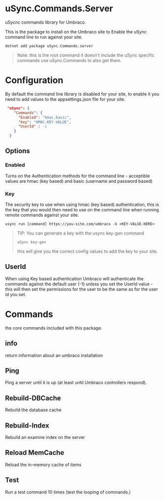 # uSync.Commands.Server

uSycnc commands library for Umbraco. 

This is the package to install on the Umbraco site to Enable the uSync command line to run against your site. 

```
dotnet add package uSync.Commands.server
```

> Note: this is the root command it doesn't include the uSync specific commands use uSync.Commands to also get them.

# Configuration
By default the command line library is disabled for your site, to enable it you need to add values to the appsettings.json file for your site.

```json
 "uSync": {
    "Commands": {
      "Enabled": "hmac,basic",
      "key": "HMAC-KEY-VALUE",
      "UserId" : -1
    }
  }
```

## Options
 
### Enabled
Turns on the Authentication methods for the command line - acceptible values are hmac (key based) and basic (username and password based)

### Key 
The security key to use when using hmac (key based) authentication, this is the key that you would then need to use on the command line when running remote commands against your site. 

```
usync run [command] https://you-site.com/umbraco -k <KEY-VALUE-HERE>
```

> TIP: You can generate a key with the usync key-gen command
> ```
> uSync key-gen
> ```
> this will give you the correct config values to add the key to your site. 


## UserId
When using Key based authentication Umbraco will authenticate the commands against the default user (-1) unless you set the UserId value - this will then set the permissions for the user to be the same as for the user id you set.


# Commands
the core commands included with this package.

## info
return information about an umbraco installation 

## Ping
Ping a server until it is up (at least until Umbraco controllers respond).

## Rebuild-DBCache
Rebuild the database cache 

## Rebuild-Index
Rebuild an examine index on the server

## Reload MemCache
Reload the in-memory cache of items

## Test 
Run a test command 10 times (test the looping of commands.)
